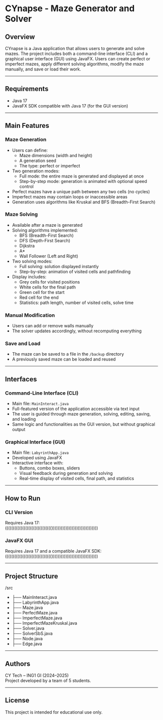 # CYnapse - Maze Generator and Solver

## Overview

CYnapse is a Java application that allows users to generate and solve mazes. The project includes both a command-line interface (CLI) and a graphical user interface (GUI) using JavaFX. Users can create perfect or imperfect mazes, apply different solving algorithms, modify the maze manually, and save or load their work.

---

## Requirements

- Java 17
- JavaFX SDK compatible with Java 17 (for the GUI version)

---


## Main Features

### Maze Generation

- Users can define:
    - Maze dimensions (width and height)
    - A generation seed
    - The type: perfect or imperfect
- Two generation modes:
    - Full mode: the entire maze is generated and displayed at once
    - Step-by-step mode: generation is animated with optional speed control
- Perfect mazes have a unique path between any two cells (no cycles)
- Imperfect mazes may contain loops or inaccessible areas
- Generation uses algorithms like Kruskal and BFS (Breadth-First Search)

### Maze Solving

- Available after a maze is generated
- Solving algorithms implemented:
    - BFS (Breadth-First Search)
    - DFS (Depth-First Search)
    - Dijkstra
    - A*
    - Wall Follower (Left and Right)
- Two solving modes:
    - Full solving: solution displayed instantly
    - Step-by-step: animation of visited cells and pathfinding
- Display includes:
    - Grey cells for visited positions
    - White cells for the final path
    - Green cell for the start
    - Red cell for the end
    - Statistics: path length, number of visited cells, solve time

### Manual Modification

- Users can add or remove walls manually
- The solver updates accordingly, without recomputing everything

### Save and Load

- The maze can be saved to a file in the `/backup` directory
- A previously saved maze can be loaded and reused

---

## Interfaces

### Command-Line Interface (CLI)

- Main file: `MainInteract.java`
- Full-featured version of the application accessible via text input
- The user is guided through maze generation, solving, editing, saving, and loading
- Same logic and functionalities as the GUI version, but without graphical output

### Graphical Interface (GUI)

- Main file: `LabyrinthApp.java`
- Developed using JavaFX
- Interactive interface with:
    - Buttons, combo boxes, sliders
    - Visual feedback during generation and solving
    - Real-time display of visited cells, final path, and statistics

---

## How to Run

### CLI Version

Requires Java 17:  
(((((((((((((((((((((((((((((())))))))))))))))))))))))))))))

### JavaFX GUI
Requires Java 17 and a compatible JavaFX SDK:  
(((((((((((((((((((((((((((((())))))))))))))))))))))))))))))


---

## Project Structure

/src
- ├── MainInteract.java
- ├── LabyrinthApp.java
- ├── Maze.java
- ├── PerfectMaze.java
- ├── ImperfectMaze.java
- ├── ImperfectMazeKruskal.java
- ├── Solver.java
- ├── SolverSbS.java
- ├── Node.java
- ├── Edge.java


---

## Authors

CY Tech – ING1 GI (2024–2025)  
Project developed by a team of 5 students.

---

## License

This project is intended for educational use only.

